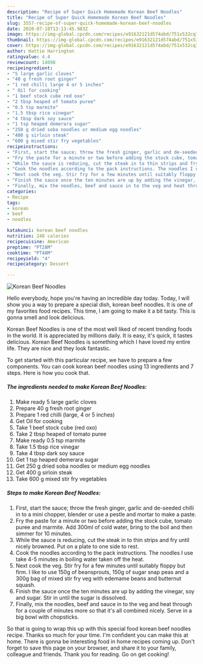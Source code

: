 ```yaml
---
description: "Recipe of Super Quick Homemade Korean Beef Noodles"
title: "Recipe of Super Quick Homemade Korean Beef Noodles"
slug: 3557-recipe-of-super-quick-homemade-korean-beef-noodles
date: 2020-07-18T13:13:45.983Z
image: https://img-global.cpcdn.com/recipes/e91632121d574abd/751x532cq70/korean-beef-noodles-recipe-main-photo.jpg
thumbnail: https://img-global.cpcdn.com/recipes/e91632121d574abd/751x532cq70/korean-beef-noodles-recipe-main-photo.jpg
cover: https://img-global.cpcdn.com/recipes/e91632121d574abd/751x532cq70/korean-beef-noodles-recipe-main-photo.jpg
author: Hattie Harrington
ratingvalue: 4.4
reviewcount: 14698
recipeingredient:
- "5 large garlic cloves"
- "40 g fresh root ginger"
- "1 red chilli large 4 or 5 inches"
- " Oil for cooking"
- "1 beef stock cube red oxo"
- "2 tbsp heaped of tomato puree"
- "0.5 tsp marmite"
- "1.5 tbsp rice vinegar"
- "4 tbsp dark soy sauce"
- "1 tsp heaped demerara sugar"
- "250 g dried soba noodles or medium egg noodles"
- "400 g sirloin steak"
- "600 g mixed stir fry vegetables"
recipeinstructions:
- "First, start the sauce; throw the fresh ginger, garlic and de-seeded chilli in to a mini chopper, blender or use a pestle and mortar to make a paste."
- "Fry the paste for a minute or two before adding the stock cube, tomato puree and marmite. Add 300ml of cold water, bring to the boil and then simmer for 10 minutes."
- "While the sauce is reducing, cut the steak in to thin strips and fry until nicely browned. Put on a plate to one side to rest."
- "Cook the noodles according to the pack instructions. The noodles I use take 4-5 minutes in boiling water taken off the heat."
- "Next cook the veg. Stir fry for a few minutes until suitably floppy but firm. I like to use 150g of beansprouts, 150g of sugar snap peas and a 300g bag of mixed stir fry veg with edemame beans and butternut squash."
- "Finish the sauce once the ten minutes are up by adding the vinegar, soy and sugar. Stir in until the sugar is dissolved."
- "Finally, mix the noodles, beef and sauce in to the veg and heat through for a couple of minutes more so that it&#39;s all combined nicely. Serve in a big bowl with chopsticks."
categories:
- Recipe
tags:
- korean
- beef
- noodles

katakunci: korean beef noodles 
nutrition: 248 calories
recipecuisine: American
preptime: "PT28M"
cooktime: "PT48M"
recipeyield: "4"
recipecategory: Dessert

---
```



![Korean Beef Noodles](https://img-global.cpcdn.com/recipes/e91632121d574abd/751x532cq70/korean-beef-noodles-recipe-main-photo.jpg)

Hello everybody, hope you're having an incredible day today. Today, I will show you a way to prepare a special dish, korean beef noodles. It is one of my favorites food recipes. This time, I am going to make it a bit tasty. This is gonna smell and look delicious.

Korean Beef Noodles is one of the most well liked of recent trending foods in the world. It is appreciated by millions daily. It is easy, it's quick, it tastes delicious. Korean Beef Noodles is something which I have loved my entire life. They are nice and they look fantastic.




To get started with this particular recipe, we have to prepare a few components. You can cook korean beef noodles using 13 ingredients and 7 steps. Here is how you cook that.

<!--inarticleads1-->

##### The ingredients needed to make Korean Beef Noodles:

1. Make ready 5 large garlic cloves
1. Prepare 40 g fresh root ginger
1. Prepare 1 red chilli (large, 4 or 5 inches)
1. Get  Oil for cooking
1. Take 1 beef stock cube (red oxo)
1. Take 2 tbsp heaped of tomato puree
1. Make ready 0.5 tsp marmite
1. Take 1.5 tbsp rice vinegar
1. Take 4 tbsp dark soy sauce
1. Get 1 tsp heaped demerara sugar
1. Get 250 g dried soba noodles or medium egg noodles
1. Get 400 g sirloin steak
1. Take 600 g mixed stir fry vegetables




<!--inarticleads2-->

##### Steps to make Korean Beef Noodles:

1. First, start the sauce; throw the fresh ginger, garlic and de-seeded chilli in to a mini chopper, blender or use a pestle and mortar to make a paste.
1. Fry the paste for a minute or two before adding the stock cube, tomato puree and marmite. Add 300ml of cold water, bring to the boil and then simmer for 10 minutes.
1. While the sauce is reducing, cut the steak in to thin strips and fry until nicely browned. Put on a plate to one side to rest.
1. Cook the noodles according to the pack instructions. The noodles I use take 4-5 minutes in boiling water taken off the heat.
1. Next cook the veg. Stir fry for a few minutes until suitably floppy but firm. I like to use 150g of beansprouts, 150g of sugar snap peas and a 300g bag of mixed stir fry veg with edemame beans and butternut squash.
1. Finish the sauce once the ten minutes are up by adding the vinegar, soy and sugar. Stir in until the sugar is dissolved.
1. Finally, mix the noodles, beef and sauce in to the veg and heat through for a couple of minutes more so that it&#39;s all combined nicely. Serve in a big bowl with chopsticks.




So that is going to wrap this up with this special food korean beef noodles recipe. Thanks so much for your time. I'm confident you can make this at home. There is gonna be interesting food in home recipes coming up. Don't forget to save this page on your browser, and share it to your family, colleague and friends. Thank you for reading. Go on get cooking!
